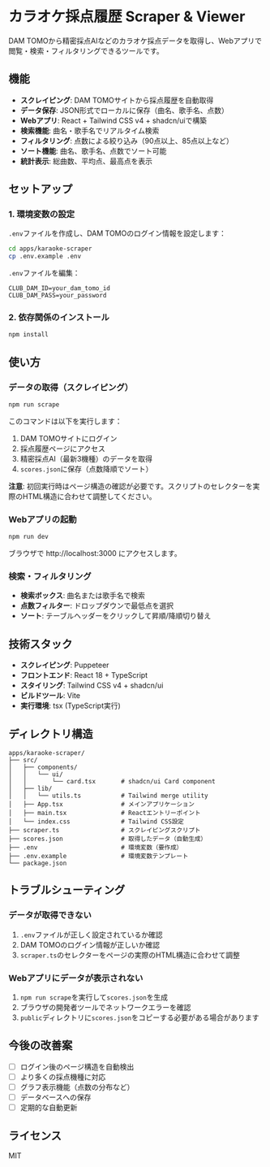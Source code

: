 # カラオケ採点履歴 Scraper & Viewer

DAM TOMOから精密採点AIなどのカラオケ採点データを取得し、Webアプリで閲覧・検索・フィルタリングできるツールです。

## 機能

- **スクレイピング**: DAM TOMOサイトから採点履歴を自動取得
- **データ保存**: JSON形式でローカルに保存（曲名、歌手名、点数）
- **Webアプリ**: React + Tailwind CSS v4 + shadcn/uiで構築
- **検索機能**: 曲名・歌手名でリアルタイム検索
- **フィルタリング**: 点数による絞り込み（90点以上、85点以上など）
- **ソート機能**: 曲名、歌手名、点数でソート可能
- **統計表示**: 総曲数、平均点、最高点を表示

## セットアップ

### 1. 環境変数の設定

`.env`ファイルを作成し、DAM TOMOのログイン情報を設定します：

```bash
cd apps/karaoke-scraper
cp .env.example .env
```

`.env`ファイルを編集：

```env
CLUB_DAM_ID=your_dam_tomo_id
CLUB_DAM_PASS=your_password
```

### 2. 依存関係のインストール

```bash
npm install
```

## 使い方

### データの取得（スクレイピング）

```bash
npm run scrape
```

このコマンドは以下を実行します：
1. DAM TOMOサイトにログイン
2. 採点履歴ページにアクセス
3. 精密採点AI（最新3機種）のデータを取得
4. `scores.json`に保存（点数降順でソート）

**注意**: 初回実行時はページ構造の確認が必要です。スクリプトのセレクターを実際のHTML構造に合わせて調整してください。

### Webアプリの起動

```bash
npm run dev
```

ブラウザで http://localhost:3000 にアクセスします。

### 検索・フィルタリング

- **検索ボックス**: 曲名または歌手名で検索
- **点数フィルター**: ドロップダウンで最低点を選択
- **ソート**: テーブルヘッダーをクリックして昇順/降順切り替え

## 技術スタック

- **スクレイピング**: Puppeteer
- **フロントエンド**: React 18 + TypeScript
- **スタイリング**: Tailwind CSS v4 + shadcn/ui
- **ビルドツール**: Vite
- **実行環境**: tsx (TypeScript実行)

## ディレクトリ構造

```
apps/karaoke-scraper/
├── src/
│   ├── components/
│   │   └── ui/
│   │       └── card.tsx       # shadcn/ui Card component
│   ├── lib/
│   │   └── utils.ts           # Tailwind merge utility
│   ├── App.tsx                # メインアプリケーション
│   ├── main.tsx               # Reactエントリーポイント
│   └── index.css              # Tailwind CSS設定
├── scraper.ts                 # スクレイピングスクリプト
├── scores.json                # 取得したデータ（自動生成）
├── .env                       # 環境変数（要作成）
├── .env.example               # 環境変数テンプレート
└── package.json
```

## トラブルシューティング

### データが取得できない

1. `.env`ファイルが正しく設定されているか確認
2. DAM TOMOのログイン情報が正しいか確認
3. `scraper.ts`のセレクターをページの実際のHTML構造に合わせて調整

### Webアプリにデータが表示されない

1. `npm run scrape`を実行して`scores.json`を生成
2. ブラウザの開発者ツールでネットワークエラーを確認
3. `public`ディレクトリに`scores.json`をコピーする必要がある場合があります

## 今後の改善案

- [ ] ログイン後のページ構造を自動検出
- [ ] より多くの採点機種に対応
- [ ] グラフ表示機能（点数の分布など）
- [ ] データベースへの保存
- [ ] 定期的な自動更新

## ライセンス

MIT
